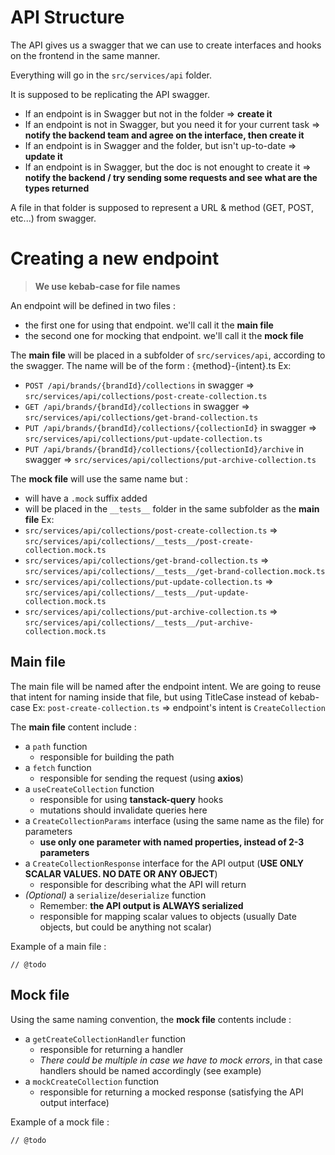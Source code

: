 # API Structure

The API gives us a swagger that we can use to create interfaces and hooks on the frontend in the same manner.

Everything will go in the `src/services/api` folder.

It is supposed to be replicating the API swagger.

- If an endpoint is in Swagger but not in the folder => **create it**
- If an endpoint is not in Swagger, but you need it for your current task => **notify the backend team and agree on the interface, then create it**
- If an endpoint is in Swagger and the folder, but isn't up-to-date => **update it**
- If an endpoint is in Swagger, but the doc is not enought to create it => **notify the backend / try sending some requests and see what are the types returned**

A file in that folder is supposed to represent a URL & method (GET, POST, etc...) from swagger.

# Creating a new endpoint

> **We use kebab-case for file names**

An endpoint will be defined in two files :
- the first one for using that endpoint. we'll call it the **main file**
- the second one for mocking that endpoint. we'll call it the **mock file**

The **main file** will be placed in a subfolder of  `src/services/api`, according to the swagger.
The name will be of the form : {method}-{intent}.ts
Ex:
- `POST /api/brands/{brandId}/collections` in swagger =>  `src/services/api/collections/post-create-collection.ts`
- `GET /api/brands/{brandId}/collections` in swagger =>  `src/services/api/collections/get-brand-collection.ts`
- `PUT /api/brands/{brandId}/collections/{collectionId}` in swagger =>  `src/services/api/collections/put-update-collection.ts`
- `PUT /api/brands/{brandId}/collections/{collectionId}/archive` in swagger =>  `src/services/api/collections/put-archive-collection.ts`

The **mock file** will use the same name but :
- will have a `.mock` suffix added
- will be placed in the `__tests__` folder in the same subfolder as the **main file**
Ex:
- `src/services/api/collections/post-create-collection.ts` => `src/services/api/collections/__tests__/post-create-collection.mock.ts`
- `src/services/api/collections/get-brand-collection.ts` => `src/services/api/collections/__tests__/get-brand-collection.mock.ts`
- `src/services/api/collections/put-update-collection.ts` => `src/services/api/collections/__tests__/put-update-collection.mock.ts`
- `src/services/api/collections/put-archive-collection.ts` => `src/services/api/collections/__tests__/put-archive-collection.mock.ts`

## Main file

The main file will be named after the endpoint intent.
We are going to reuse that intent for naming inside that file, but using TitleCase instead of kebab-case
Ex: `post-create-collection.ts` => endpoint's intent is `CreateCollection`

The **main file** content include :
- a `path` function
  - responsible for building the path
- a `fetch` function 
  - responsible for sending the request (using **axios**)
- a `useCreateCollection` function
  - responsible for using **tanstack-query** hooks
  - mutations should invalidate queries here
- a `CreateCollectionParams` interface (using the same name as the file) for parameters
  - **use only one parameter with named properties, instead of 2-3 parameters**
- a `CreateCollectionResponse` interface for the API output (**USE ONLY SCALAR VALUES. NO DATE OR ANY OBJECT**)
  - responsible for describing what the API will return
- *(Optional)* a `serialize`/`deserialize` function
  - Remember: **the API output is ALWAYS serialized**
  - responsible for mapping scalar values to objects (usually Date objects, but could be anything not scalar)

Example of a main file :

```
// @todo
```

## Mock file

Using the same naming convention, the **mock file** contents include :
- a `getCreateCollectionHandler` function
  - responsible for returning a handler
  - *There could be multiple in case we have to mock errors*, in that case handlers should be named accordingly (see example)
- a `mockCreateCollection` function
  - responsible for returning a mocked response (satisfying the API output interface)

Example of a mock file :

```
// @todo
```

